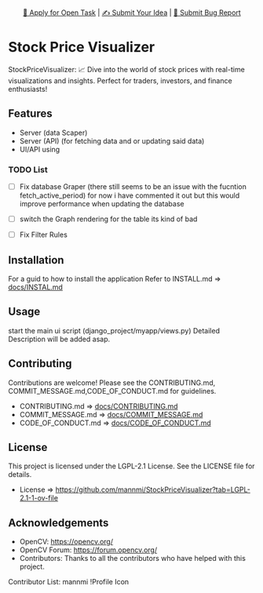 <p align="center">
  <a href="https://github.com/mannmi/StockPriceVisualizer/issues?q=is%3Aopen+is%3Aissue+-label%3A%22Application+Proposal%22+-label%3A%22WIP%22+">🚀 Apply for Open Task</a> | <a href="https://github.com/mannmi/StockPriceVisualizer/issues">✍️ Submit Your Idea</a> | <a href="https://github.com/mannmi/StockPriceVisualizer/issues/new?assignees=&labels=&projects=&template=bug_report.md&title="> 🐛 Submit Bug Report</a>
</p>

# Stock Price Visualizer

StockPriceVisualizer: 📈 Dive into the world of stock prices with real-time visualizations and insights. Perfect for traders, investors, and finance enthusiasts!

## Features

- Server (data Scaper)
- Server (API) (for fetching data and or updating said data)
- UI/API using

### TODO List
- [ ] Fix database Graper (there still seems to be an  issue with the fucntion fetch_active_period)
for now i have commented it out but this would improve performance when updating the database 
- [ ] switch the Graph rendering for the table its kind of bad 
- [ ] Fix Filter Rules


## Installation
For a guid to how to install the application Refer to INSTALL.md
=> [docs/INSTAL.md](docs/INSTAL.md)


## Usage
start the main ui script (django_project/myapp/views.py)
Detailed Description will be added asap.

## Contributing

Contributions are welcome! Please see the CONTRIBUTING.md, COMMIT_MESSAGE.md,CODE_OF_CONDUCT.md for guidelines.

* CONTRIBUTING.md => [docs/CONTRIBUTING.md](docs/CONTRIBUTING.md)  
* COMMIT_MESSAGE.md => [docs/COMMIT_MESSAGE.md](docs/CONTRIBUTING.md)
* CODE_OF_CONDUCT.md => [docs/CODE_OF_CONDUCT.md](docs/CODE_OF_CONDUCT.md)

## License

This project is licensed under the LGPL-2.1 License. See the LICENSE file for details.
* License => https://github.com/mannmi/StockPriceVisualizer?tab=LGPL-2.1-1-ov-file

## Acknowledgements

- OpenCV: https://opencv.org/
- OpenCV Forum: https://forum.opencv.org/
- Contributors: Thanks to all the contributors who have helped with this project.

Contributor List:
mannmi
!Profile Icon




